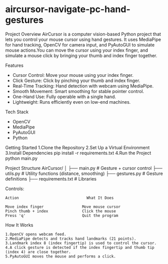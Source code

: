 # aircursor-navigate-pc-hand-gestures
Project Overview
AirCursor is a computer vision-based Python project that lets you control your mouse cursor using hand gestures. It uses MediaPipe for hand tracking, OpenCV for camera input, and PyAutoGUI to simulate mouse actions.You can move the cursor using your index finger, and simulate a mouse click by bringing your thumb and index finger together.

Features
- Cursor Control: Move your mouse using your index finger.
- Click Gesture: Click by pinching your thumb and index finger.
- Real-Time Tracking: Hand detection with webcam using MediaPipe.
- Smooth Movement: Smart smoothing for stable pointer control.
- One-Hand Use: Fully operable with a single hand.
- Lightweight: Runs efficiently even on low-end machines.

Tech Stack
- OpenCV
- MediaPipe
- PyAutoGUI
- Python

Getting Started
    1.Clone the Repository
    2.Set Up a Virtual Environment
    3.Install Dependencies
      pip install -r requirements.txt
    4.Run the Project
      python main.py

Project Structure
            AirCursor/
            │
            ├── main.py               # Gesture + cursor control
            ├── utils.py              # Utility functions (distance, smoothing)
            ├── gestures.py           # Gesture definitions
            ├── requirements.txt      # Libraries

Controls:

    Action                              What It Does

    Move index finger                 Move mouse cursor
    Pinch thumb + index               Click the mouse
    Press 'q'                         Quit the program

How It Works

    1.OpenCV opens webcam feed.
    2.MediaPipe detects and tracks hand landmarks (21 points).
    3.Landmark index 8 (index fingertip) is used to control the cursor.
    4.A click gesture is detected if the index fingertip and thumb tip (index 4) are close together.
    5.PyAutoGUI moves the mouse and performs a click.

 
